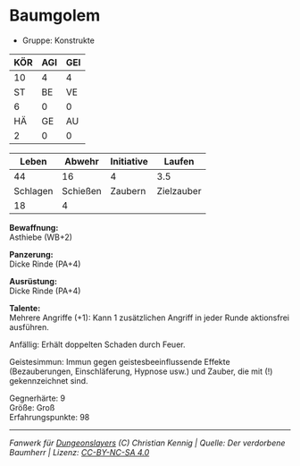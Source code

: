 # Baumgolem  
- Gruppe: Konstrukte  

| KÖR | AGI | GEI |  
| --- | --- | --- |  
| 10  | 4   | 4   |
| ST  | BE  | VE  |  
| 6   | 0   | 0   |
| HÄ  | GE  | AU  |  
| 2   | 0   | 0   |


| Leben    | Abwehr   | Initiative | Laufen     |
| -------- | -------- | ---------- | ---------- |
| 44       | 16       | 4          | 3.5        |
| Schlagen | Schießen | Zaubern    | Zielzauber |
| 18       | 4        |            |            |

**Bewaffnung:**  
Asthiebe (WB+2)

**Panzerung:**  
Dicke Rinde (PA+4)

**Ausrüstung:**  
Dicke Rinde (PA+4)

**Talente:**  
Mehrere Angriffe (+1): Kann 1 zusätzlichen Angriff in jeder Runde aktionsfrei ausführen. 

Anfällig: Erhält doppelten Schaden durch Feuer. 

Geistesimmun: Immun gegen geistesbeeinflussende Effekte (Bezauberungen, Einschläferung, Hypnose usw.) und Zauber, die mit (!) gekennzeichnet sind. 


Gegnerhärte: 9  
Größe: Groß  
Erfahrungspunkte: 98  



___
*Fanwerk für [Dungeonslayers](https://www.dungeonslayers.net/) (C) Christian Kennig | Quelle: Der verdorbene Baumherr | Lizenz: [CC-BY-NC-SA 4.0](https://creativecommons.org/licenses/by-nc-sa/4.0/deed.de)*